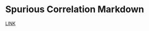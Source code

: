 # Spurious Correlation Markdown

[LINK](https://github.com/adowneywall/Tutorials/blob/master/statistics/spuriousCorrelation/spuriousCorrelationExample.md)
